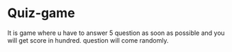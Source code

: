 # Quiz-game
It is game where u have to answer 5 question as soon as possible and you will get score in hundred. question will come randomly.
